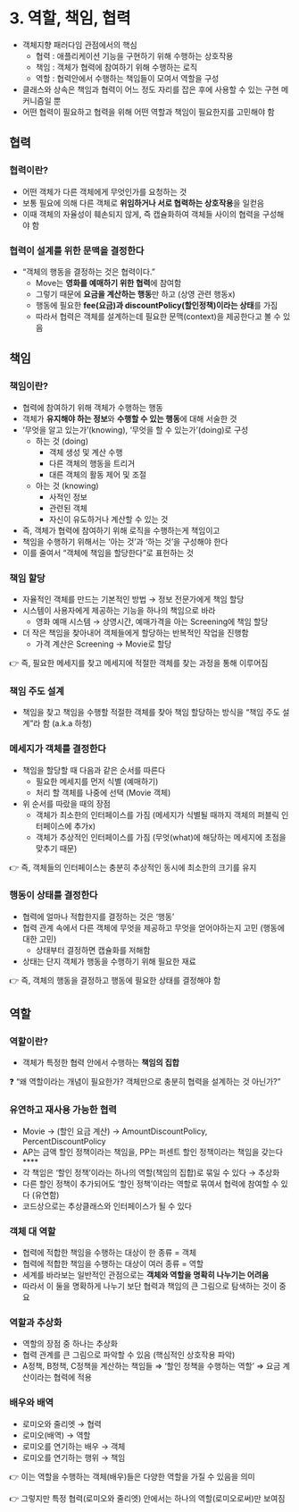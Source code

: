 # 3. 역할, 책임, 협력

- 객체지향 패러다임 관점에서의 핵심
    - 협력 : 애플리케이션 기능을 구현하기 위해 수행하는 상호작용
    - 책임 : 객체가 협력에 참여하기 위해 수행하는 로직
    - 역할 : 협력안에서 수행하는 책임들이 모여서 역할을 구성
- 클래스와 상속은 책임과 협력이 어느 정도 자리를 잡은 후에 사용할 수 있는 구현 메커니즘일 뿐
- 어떤 협력이 필요하고 협력을 위해 어떤 역할과 책임이 필요한지를 고민해야 함

## 협력

### 협력이란?

- 어떤 객체가 다른 객체에게 무엇인가를 요청하는 것
- 보통 필요에 의해 다른 객체로 **위임하거나 서로 협력하는 상호작용**을 일컫음
- 이때 객체의 자율성이 훼손되지 않게, 즉 캡슐화하여 객체들 사이의 협력을 구성해야 함

### 협력이 설계를 위한 문맥을 결정한다

- “객체의 행동을 결정하는 것은 협력이다.”
    - Move는 **영화를 예매하기 위한 협력**에 참여함
    - 그렇기 때문에 **요금을 계산하는 행동**만 하고 (상영 관련 행동x)
    - 행동에 필요한 **fee(요금)과 discountPolicy(할인정책)이라는 상태**를 가짐
    - 따라서 협력은 객체를 설계하는데 필요한 문맥(context)을 제공한다고 볼 수 있음

## 책임

### 책임이란?

- 협력에 참여하기 위해 객체가 수행하는 행동
- 객체가 **유지해야 하는 정보**와 **수행할 수 있는 행동**에 대해 서술한 것
- ‘무엇을 알고 있는가’(knowing), ‘무엇을 할 수 있는가’(doing)로 구성
    - 하는 것 (doing)
        - 객체 생성 및 계산 수행
        - 다른 객체의 행동을 트리거
        - 대른 객체의 활동 제어 및 조절
    - 아는 것 (knowing)
        - 사적인 정보
        - 관련된 객체
        - 자신이 유도하거나 계산할 수 있는 것
- 즉, 객체가 협력에 참여하기 위해 로직을 수행하는게 책임이고
- 책임을 수행하기 위해서는 ‘아는 것’과 ‘하는 것’을 구성해야 한다
- 이를 줄여서 “객체에 책임을 할당한다”로 표헌하는 것

### 책임 할당

- 자율적인 객체를 만드는 기본적인 방법 → 정보 전문가에게 책임 할당
- 시스템이 사용자에게 제공하는 기능을 하나의 책임으로 바라
    - 영화 예매 시스템 → 상영시간, 예매가격을 아는 Screening에 책임 할당
- 더 작은 책임을 찾아내어 객체들에게 할당하는 반복적인 작업을 진행함
    - 가격 계산은 Screening → Movie로 할당

👉 즉, 필요한 메세지를 찾고 메세지에 적절한 객체를 찾는 과정을 통해 이루어짐

### 책임 주도 설계

- 책임을 찾고 책임을 수행할 적절한 객체를 찾아 책임 할당하는 방식을 “책임 주도 설계”라 함 (a.k.a 하청)

### 메세지가 객체를 결정한다

- 책임을 할당할 때 다음과 같은 순서를 따른다
    - 필요한 메세지를 먼저 식별 (예매하기)
    - 처리 할 객체를 나중에 선택 (Movie 객체)
- 위 순서를 따랐을 때의 장점
    - 객체가 최소한의 인터페이스를 가짐 (메세지가 식별될 때까지 객체의 퍼블릭 인터페이스에 추가x)
    - 객체가 추상적인 인터페이스를 가짐 (무엇(what)에 해당하는 메세지에 초점을 맞추기 때문)

👉 즉, 객체들의 인터페이스는 충분히 추상적인 동시에 최소한의 크기를 유지

### 행동이 상태를 결정한다

- 협력에 얼마나 적합한지를 결정하는 것은 ‘행동’
- 협력 관계 속에서 다른 객체에 무엇을 제공하고 무엇을 얻어야하는지 고민 (행동에 대한 고민)
    - 상태부터 결정하면 캡슐화를 저해함
- 상태는 단지 객체가 행동을 수행하기 위해 필요한 재료

👉 즉, 객체의 행동을 결정하고 행동에 필요한 상태를 결정해야 함

## 역할

### 역할이란?

- 객체가 특정한 협력 안에서 수행하는 **책임의 집합**

❓ “왜 역할이라는 개념이 필요한가? 객체만으로 충분히 협력을 설계하는 것 아닌가?”

### 유연하고 재사용 가능한 협력

- Movie → (할인 요금 계산) → AmountDiscountPolicy, PercentDiscountPolicy
- AP는 금액 할인 정책이라는 책임을, PP는 퍼센트 할인 정책이라는 책임을 갖는다 ****
- 각 책임은 ‘할인 정책’이라는 하나의 역할(책임의 집합)로 묶일 수 있다  → 추상화
- 다른 할인 정책이 추가되어도 ‘할인 정책’이라는 역할로 묶여서 협력에 참여할 수 있다 (유연함)
- 코드상으로는 추상클래스와 인터페이스가 될 수 있다

### 객체 대 역할

- 협력에 적합한 책임을 수행하는 대상이 한 종류 = 객체
- 협력에 적합한 책임을 수행하는 대상이 여러 종류 = 역할
- 세계를 바라보는 일반적인 관점으로는 **객체와 역할을 명확히 나누기는 어려움**
- 따라서 이 둘을 명확하게 나누기 보단 협력과 책임의 큰 그림으로 탐색하는 것이 중요

### 역할과 추상화

- 역할의 장점 중 하나는 추상화
- 협력 관계를 큰 그림으로 파악할 수 있음 (핵심적인 상호작용 파악)
- A정책, B정책, C정책을 계산하는 책임들 ⇒ ‘할인 정책을 수행하는 역할’ ⇒ 요금 계산이라는 협력에 적용

### 배우와 배역

- 로미오와 줄리엣 → 협력
- 로미오(배역) → 역할
- 로미오를 연기하는 배우 → 객체
- 로미오를 연기하는 행위 → 책임

👉 이는 역할을 수행하는 객체(배우)들은 다양한 역할을 가질 수 있음을 의미

👉 그렇지만 특정 협력(로미오와 줄리엣) 안에서는 하나의 역할(로미오로써)만 보여짐
